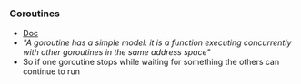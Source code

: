 ### Goroutines
- [Doc](https://golang.org/doc/effective_go.html#goroutines)
- _"A goroutine has a simple model: it is a function executing concurrently with other goroutines in the same address space"_
- So if one goroutine stops while waiting for something the others can continue to run



